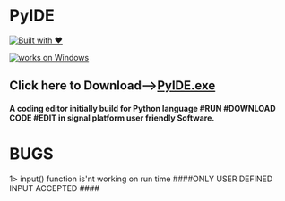 # PyIDE
[![Built with ❤](https://forthebadge.com/images/badges/built-with-love.svg)](https://forthebadge.com/#)

[![works on Windows](https://img.shields.io/badge/works%20on-Windows-blue.svg)](http://shields.io/#your-badge)

<h2>Click here to Download--><a href="asdcasas.com">PyIDE.exe</a></h2>

<h4>A coding editor initially build for Python language #RUN #DOWNLOAD CODE #EDIT  in signal platform user friendly Software.</h4>

# BUGS

1> input() function is'nt working on run time
####ONLY USER DEFINED INPUT ACCEPTED ####
